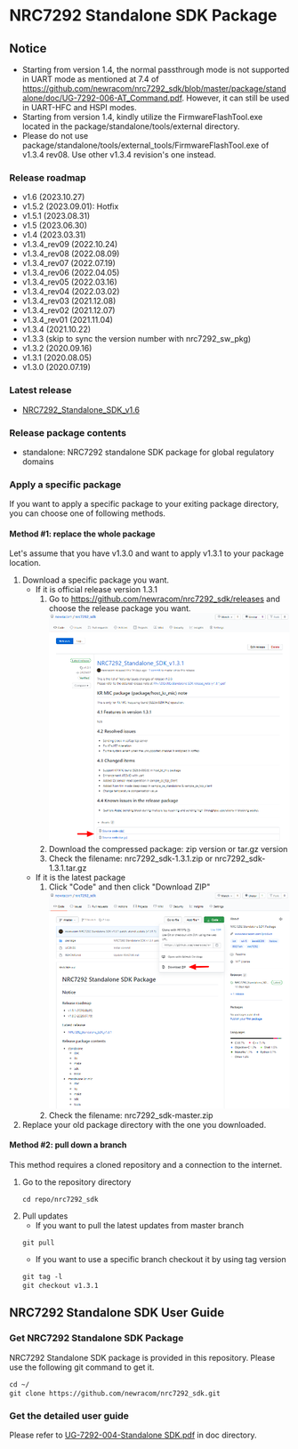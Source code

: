 # NRC7292 Standalone SDK Package

## Notice
- Starting from version 1.4, the normal passthrough mode is not supported in UART mode as mentioned at 7.4 of https://github.com/newracom/nrc7292_sdk/blob/master/package/standalone/doc/UG-7292-006-AT_Command.pdf. However, it can still be used in UART-HFC and HSPI modes.
- Starting from version 1.4, kindly utilize the FirmwareFlashTool.exe located in the package/standalone/tools/external directory.
- Please do not use package/standalone/tools/external_tools/FirmwareFlashTool.exe of v1.3.4 rev08. Use other v1.3.4 revision's one instead.

### Release roadmap
- v1.6 (2023.10.27)
- v1.5.2 (2023.09.01): Hotfix
- v1.5.1 (2023.08.31)
- v1.5 (2023.06.30)
- v1.4 (2023.03.31)
- v1.3.4_rev09 (2022.10.24)
- v1.3.4_rev08 (2022.08.09)
- v1.3.4_rev07 (2022.07.19)
- v1.3.4_rev06 (2022.04.05)
- v1.3.4_rev05 (2022.03.16)
- v1.3.4_rev04 (2022.03.02)
- v1.3.4_rev03 (2021.12.08)
- v1.3.4_rev02 (2021.12.07)
- v1.3.4_rev01 (2021.11.04)
- v1.3.4 (2021.10.22)
- v1.3.3 (skip to sync the version number with nrc7292_sw_pkg)
- v1.3.2 (2020.09.16)
- v1.3.1 (2020.08.05)
- v1.3.0 (2020.07.19)

### Latest release
- [NRC7292_Standalone_SDK_v1.6](https://github.com/newracom/nrc7292_sdk/releases/tag/v1.6)

### Release package contents
- standalone: NRC7292 standalone SDK package for global regulatory domains

### Apply a specific package
If you want to apply a specific package to your exiting package directory, you can choose one of following methods.
#### Method #1: replace the whole package
Let's assume that you have v1.3.0 and want to apply v1.3.1 to your package location.
1. Download a specific package you want.
   * If it is official release version 1.3.1
     1. Go to https://github.com/newracom/nrc7292_sdk/releases and choose the release package you want.
     ![sdk_release](/images/sdk_release.png)
     1. Download the compressed package: zip version or tar.gz version
     1. Check the filename: nrc7292_sdk-1.3.1.zip or nrc7292_sdk-1.3.1.tar.gz
   * If it is the latest package
     1. Click "Code" and then click "Download ZIP"
     ![sdk_latest](/images/sdk_latest.png)
     1. Check the filename: nrc7292_sdk-master.zip
1. Replace your old package directory with the one you downloaded.
#### Method #2: pull down a branch
This method requires a cloned repository and a connection to the internet.
1. Go to the repository directory
   ```
   cd repo/nrc7292_sdk
   ```
1. Pull updates
   * If you want to pull the latest updates from master branch
   ```
   git pull
   ```
   * If you want to use a specific branch checkout it by using tag version
   ```
   git tag -l
   git checkout v1.3.1
   ```

## NRC7292 Standalone SDK User Guide
### Get NRC7292 Standalone SDK Package
NRC7292 Standalone SDK package is provided in this repository. Please use the following git command to get it.
```
cd ~/
git clone https://github.com/newracom/nrc7292_sdk.git
```

### Get the detailed user guide
Please refer to [UG-7292-004-Standalone SDK.pdf](https://github.com/newracom/nrc7292_sdk/blob/master/package/standalone/doc/UG-7292-004-Standalone%20SDK.pdf) in doc directory. 

